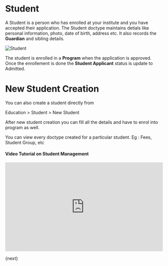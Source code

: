 <!-- add-breadcrumbs -->
# Student

A Student is a person who has enrolled at your institute and you have accepted their application.
The Student doctype maintains detials like personal information, photo, date of birth, address etc. It also records the **Guardian** and sibling details. 


<img class="screenshot" alt="Student" src="{{docs_base_url}}/assets/img/education/student/student.png">

The student is enrolled in a **Program** when the application is approved. Once the enrollement is done the **Student Applicant** status is update to Admitted.

# New Student Creation

You can also create a student directly from 

Education > Student > New Student

After new student creation you can fill all the details and have to enrol into program as well.

You can view every doctype created for a particular student. Eg : Fees, Student Group, etc

#### Video Tutorial on Student Management


<div>
    <style>.embed-container { position: relative; padding-bottom: 56.25%; height: 0; overflow: hidden; max-width: 100%; } .embed-container iframe, .embed-container object, .embed-container embed { position: absolute; top: 0; left: 0; width: 100%; height: 100%; }
    </style>
    <div class='embed-container'>
        <iframe src='https://www.youtube.com/embed//nIUsbl0rEE0' frameborder='0' allowfullscreen>
        </iframe>
    </div>
</div>    

{next}
